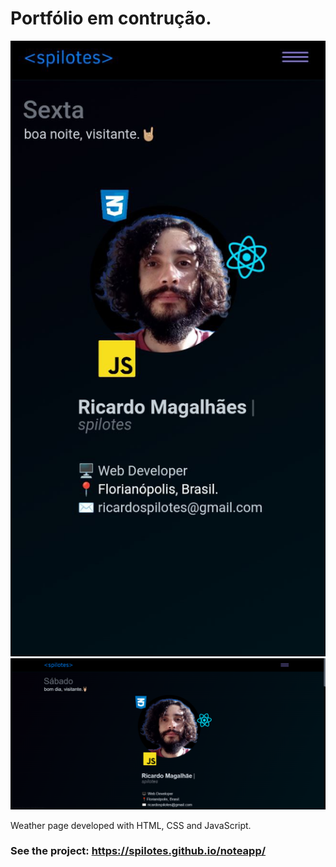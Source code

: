 # Portfólio em contrução.

<img src="./img/mobile-home.jpeg">
<img src="./img/desktop-home.png">

Weather page developed with HTML, CSS and JavaScript.
### See the project: https://spilotes.github.io/noteapp/

